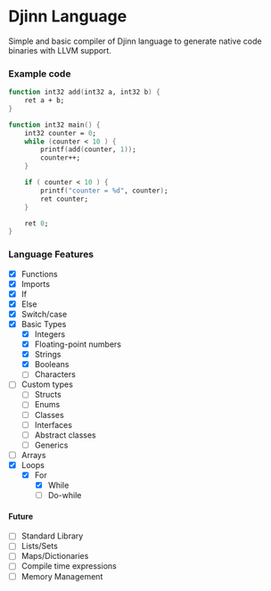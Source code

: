 # Djinn Language

Simple and basic compiler of Djinn language to generate native code binaries with LLVM support.

### Example code

```fsharp
function int32 add(int32 a, int32 b) {
    ret a + b;
}

function int32 main() {
    int32 counter = 0;
    while (counter < 10 ) {
        printf(add(counter, 1));
        counter++;
    }

    if ( counter < 10 ) {
        printf("counter = %d", counter);
        ret counter;
    }    

    ret 0;
}
```

### Language Features

- [x] Functions
- [x] Imports
- [x] If
- [x] Else
- [x] Switch/case
- [x] Basic Types
    - [x] Integers
    - [x] Floating-point numbers
    - [x] Strings
    - [x] Booleans
    - [ ] Characters
- [ ] Custom types
    - [ ] Structs
    - [ ] Enums
    - [ ] Classes
    - [ ] Interfaces
    - [ ] Abstract classes
    - [ ] Generics
- [ ] Arrays
- [X] Loops
  - [X] For
    - [X] While
    - [ ] Do-while

#### Future
- [ ] Standard Library
- [ ] Lists/Sets
- [ ] Maps/Dictionaries
- [ ] Compile time expressions
- [ ] Memory Management
